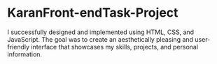 # KaranFront-endTask-Project
I successfully designed and implemented using HTML, CSS, and JavaScript. The goal was to create an aesthetically pleasing and user-friendly interface that showcases my skills, projects, and personal information.
